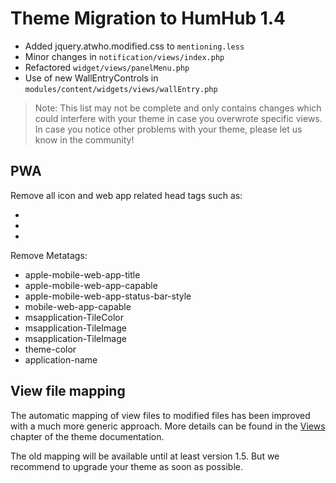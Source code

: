 # Theme Migration to HumHub 1.4

- Added jquery.atwho.modified.css to `mentioning.less`
- Minor changes in `notification/views/index.php`
- Refactored `widget/views/panelMenu.php`
- Use of new WallEntryControls in `modules/content/widgets/views/wallEntry.php`

> Note: This list may not be complete and only contains changes which could interfere with your theme in case you overwrote
> specific views. In case you notice other problems with your theme, please let us know in the community!

## PWA

Remove all icon and web app related head tags such as:

- <link rel="apple-touch-icon" sizes="57x57" href="<?= $this->theme->getBaseUrl(); ?>/ico/apple-icon-57x57.png">
- <link rel="icon" type="image/png" sizes="192x192" href="<?= $this->theme->getBaseUrl(); ?>/ico/android-icon-192x192.png">
- <link rel="manifest" href="<?= $this->theme->getBaseUrl(); ?>/ico/manifest.json">


Remove Metatags:

- apple-mobile-web-app-title
- apple-mobile-web-app-capable
- apple-mobile-web-app-status-bar-style
- mobile-web-app-capable
- msapplication-TileColor
- msapplication-TileImage
- msapplication-TileImage
- theme-color
- application-name


## View file mapping

The automatic mapping of view files to modified files has been improved with a much more generic approach.
More details can be found in the [Views](views.md) chapter of the theme documentation. 

The old mapping will be available until at least version 1.5. But we recommend to upgrade your theme as soon as possible.

